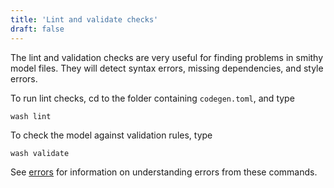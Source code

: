 ```yaml
---
title: 'Lint and validate checks'
draft: false
---
```


<head>
  <meta name="robots" content="noindex">
</head>

The lint and validation checks are very useful for finding problems in smithy model files. They will detect syntax errors, missing dependencies, and style errors.

To run lint checks, cd to the folder containing `codegen.toml`, and type

```
wash lint
```

To check the model against validation rules, type

```
wash validate
```

See [errors](../error-messages/) for information on understanding errors from these commands.
